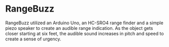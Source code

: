 RangeBuzz
=========
RangeBuzz utilized an Arduino Uno, an HC-SRO4 range finder and a simple piezo speaker to create an audible range indication. As the object gets closer starting at six feet, the audible sound increases in pitch and speed to create a sense of urgency. 
